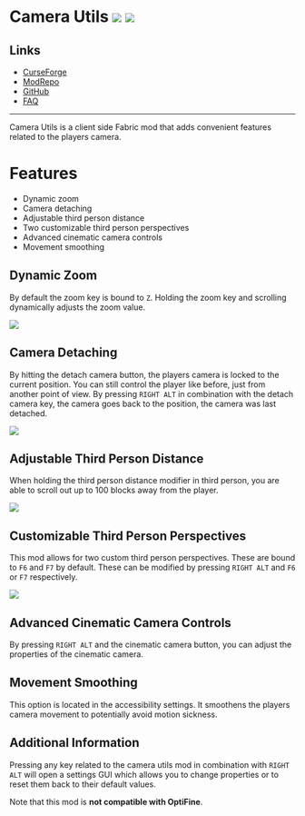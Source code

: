 <!-- modrinth_exclude.start -->

# Camera Utils ![](http://cf.way2muchnoise.eu/full_510234_downloads.svg) ![](http://cf.way2muchnoise.eu/versions/510234.svg)

## Links

- [CurseForge](https://www.curseforge.com/minecraft/mc-mods/camera-utils)
- [ModRepo](https://modrepo.de/minecraft/camerautils/overview)
- [GitHub](https://github.com/henkelmax/camera-utils)
- [FAQ](https://modrepo.de/minecraft/camerautils/faq)

---

<!-- modrinth_exclude.end -->

Camera Utils is a client side Fabric mod that adds convenient features related to the players camera.

# Features

- Dynamic zoom
- Camera detaching
- Adjustable third person distance
- Two customizable third person perspectives
- Advanced cinematic camera controls
- Movement smoothing

## Dynamic Zoom

By default the zoom key is bound to `Z`.
Holding the zoom key and scrolling dynamically adjusts the zoom value.

![](https://media.giphy.com/media/5CA3RhbZLwdWLSnyxn/giphy.gif)

## Camera Detaching

By hitting the detach camera button, the players camera is locked to the current position.
You can still control the player like before, just from another point of view.
By pressing `RIGHT ALT` in combination with the detach camera key, the camera goes back to the position, the camera was last detached.

![](https://media.giphy.com/media/NCHDu1S4XB8Bpee2j5/giphy.gif)

## Adjustable Third Person Distance

When holding the third person distance modifier in third person, you are able to scroll out up to 100 blocks away from the player.

![](https://media.giphy.com/media/3mILufImnwZzagKkMa/giphy.gif)

## Customizable Third Person Perspectives

This mod allows for two custom third person perspectives.
These are bound to `F6` and `F7` by default.
These can be modified by pressing `RIGHT ALT` and `F6` or `F7` respectively.

![](https://media.giphy.com/media/2pM70RylJyXvhuVj4R/giphy.gif)

## Advanced Cinematic Camera Controls

By pressing `RIGHT ALT` and the cinematic camera button, you can adjust the properties of the cinematic camera.

## Movement Smoothing

This option is located in the accessibility settings.
It smoothens the players camera movement to potentially avoid motion sickness.

## Additional Information

Pressing any key related to the camera utils mod in combination with `RIGHT ALT`
will open a settings GUI which allows you to change properties
or to reset them back to their default values.

Note that this mod is **not compatible with OptiFine**.